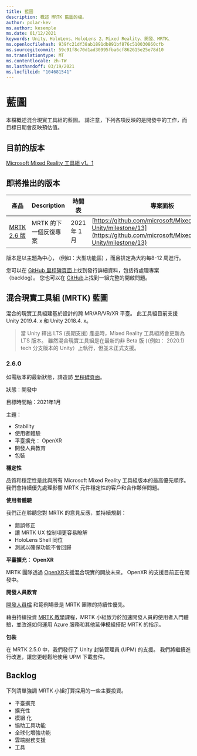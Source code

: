 ```yaml
---
title: 藍圖
description: 概述 MRTK 藍圖的檔。
author: polar-kev
ms.author: kesemple
ms.date: 01/12/2021
keywords: Unity、HoloLens、HoloLens 2、Mixed Reality、開發、MRTK、
ms.openlocfilehash: 939fc21df38ab1891db891bf876c510030860cfb
ms.sourcegitcommit: 59c91f8c70d1ad30995fba6cf862615e25e78d10
ms.translationtype: MT
ms.contentlocale: zh-TW
ms.lasthandoff: 03/19/2021
ms.locfileid: "104681541"
---
```

# <a name="roadmap"></a>藍圖

本檔概述混合現實工具組的藍圖。 請注意，下列各項反映的是開發中的工作，而目標日期會反映預估值。

## <a name="current-release"></a>目前的版本

[Microsoft Mixed Reality 工具組 v1。1](https://github.com/Microsoft/MixedRealityToolkit-Unity/releases/tag/v2.5.1)

## <a name="upcoming-releases"></a>即將推出的版本

| 產品 | Description | 時間表 | 專案面板 |
| --- | --- | --- | --- |
| [MRTK 2.6 版](#260) | MRTK 的下一個反復專案 | 2021 年 1 月 | [https://github.com/microsoft/MixedRealityToolkit-Unity/milestone/13](https://github.com/microsoft/MixedRealityToolkit-Unity/milestone/13) |

版本是以主題為中心， (例如：大型功能區) ，而且排定為大約每8-12 周進行。

您可以在 [GitHub 里程碑頁面](https://github.com/Microsoft/MixedRealityToolkit-Unity/milestones)上找到發行詳細資料，包括待處理專案（backlog）。 您也可以在 [GitHub](https://github.com/microsoft/MixedRealityToolkit-Unity/issues)上找到一組完整的開啟問題。

## <a name="mixed-reality-toolkit-mrtk-roadmap"></a>混合現實工具組 (MRTK) 藍圖

混合的現實工具組建基於設計的跨 MR/AR/VR/XR 平臺。 此工具組目前支援 Unity 2019.4. x 和 Unity 2018.4. x。

> 當 Unity 釋出 LTS (長期支援) 產品時，Mixed Reality 工具組將會更新為 LTS 版本。 雖然混合現實工具組是在最新的非 Beta 版 (（例如： 2020.1) tech 分支版本的 Unity）上執行，但並未正式支援。

### <a name="260"></a>2.6.0

如需版本的最新狀態，請造訪 [里程碑頁面]( https://github.com/microsoft/MixedRealityToolkit-Unity/milestone/13)。

狀態：開發中

目標時間軸：2021年1月

主題：

- Stability
- 使用者體驗
- 平臺擴充： OpenXR
- 開發人員教育
- 包裝

**穩定性**

品質和穩定性是此與所有 Microsoft Mixed Reality 工具組版本的最高優先順序。 我們會持續優先處理影響 MRTK 元件穩定性的客戶和合作夥伴問題。

**使用者體驗**

我們正在聆聽您對 MRTK 的意見反應，並持續規劃：

- 錯誤修正
- 讓 MRTK UX 控制項更容易瞭解
- HoloLens Shell 同位
- 測試以確保功能不會回歸

**平臺擴充： OpenXR**

MRTK 團隊透過 [OpenXR](https://techcommunity.microsoft.com/t5/mixed-reality-blog/moving-forward-to-openxr/ba-p/1825672)支援混合現實的開放未來。 OpenXR 的支援目前正在開發中。

**開發人員教育**

[開發人員檔](https://microsoft.github.io/MixedRealityToolkit-Unity) 和範例場景是 MRTK 團隊的持續性優先。

藉由持續投資 [MRTK 教學](https://docs.microsoft.com/windows/mixed-reality/develop/unity/tutorials)課程，MRTK 小組致力於加速開發人員的使用者入門體驗，並改進如何運用 Azure 服務和其他延伸模組搭配 MRTK 的指示。

**包裝**

在 MRTK 2.5.0 中，我們發行了 Unity 封裝管理員 (UPM) 的支援。 我們將繼續進行改進，讓您更輕鬆地使用 UPM 下載套件。

## <a name="backlog"></a>Backlog

下列清單強調 MRTK 小組打算採用的一些主要投資。

- 平臺擴充
- 擴充性
- 模組 化
- 協助工具功能
- 全球化增強功能
- 雲端服務支援
- 工具
